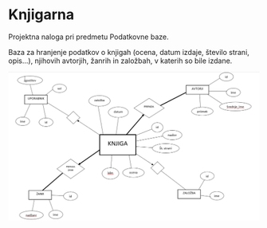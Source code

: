 # Knjigarna

Projektna naloga pri predmetu Podatkovne baze.

Baza za hranjenje podatkov o knjigah (ocena, datum izdaje, število strani, opis...), njihovih avtorjih, žanrih in založbah, v katerih so bile izdane.

![ER diagram](knjigarna.png)
